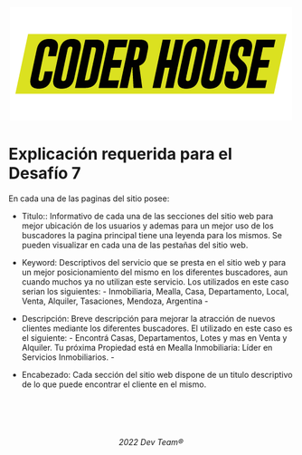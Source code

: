 <p align="center">
  <img src="https://github.com/Random003/Inmobiliaria-Mealla/blob/master/images/coderLogo.png" alt="Logo de coder"/>
</p>

# **Explicación requerida para el Desafío 7**

En cada una de las paginas del sitio posee:

- <en>Titulo:</en>: Informativo de cada una de las secciones del sitio web para mejor ubicación de los usuarios y ademas para un mejor uso de los buscadores la pagina principal tiene una leyenda para los mismos. Se pueden visualizar en cada una de las pestañas del sitio web.

- <en>Keyword:</en> Descriptivos del servicio que se presta en el sitio web y para un mejor posicionamiento del mismo en los diferentes buscadores, aun cuando muchos ya no utilizan este servicio. Los utilizados en este caso serian los siguientes: - Inmobiliaria, Mealla, Casa, Departamento, Local, Venta, Alquiler, Tasaciones, Mendoza, Argentina -

- <en>Descripción:</en> Breve descripción para mejorar la atracción de nuevos clientes mediante los diferentes buscadores. El utilizado en este caso es el siguiente: - Encontrá Casas, Departamentos, Lotes y mas en Venta y Alquiler. Tu próxima Propiedad está en Mealla Inmobiliaria: Líder en Servicios Inmobiliarios. - 

- <en>Encabezado:</en> Cada sección del sitio web dispone de un titulo descriptivo de lo que puede encontrar el cliente en el mismo. 

<br>
<br>
<br>

######   <p align="center">2022 Dev Team® </p>


